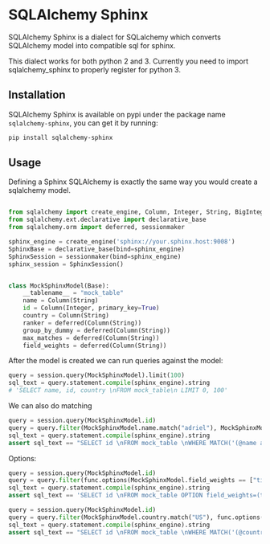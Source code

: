 # SQLAlchemy Sphinx

SQLAlchemy Sphinx is a dialect for SQLalchemy which converts SQLAlchemy model into compatible sql for sphinx.

This dialect works for both python 2 and 3. Currently you need to import sqlalchemy_sphinx to properly register for python 3.

## Installation

SQLAlchemy Sphinx is available on pypi under the package name `sqlalchemy-sphinx`, you can get it by running:

```sh
pip install sqlalchemy-sphinx
```

## Usage

Defining a Sphinx SQLAlchemy is exactly the same way you would create a sqlalchemy model.

```python

from sqlalchemy import create_engine, Column, Integer, String, BigInteger, Unicode, Enum
from sqlalchemy.ext.declarative import declarative_base
from sqlalchemy.orm import deferred, sessionmaker

sphinx_engine = create_engine('sphinx://your.sphinx.host:9008')
SphinxBase = declarative_base(bind=sphinx_engine)
SphinxSession = sessionmaker(bind=sphinx_engine)
sphinx_session = SphinxSession()


class MockSphinxModel(Base):
    __tablename__ = "mock_table"
    name = Column(String)
    id = Column(Integer, primary_key=True)
    country = Column(String)
    ranker = deferred(Column(String))
    group_by_dummy = deferred(Column(String))
    max_matches = deferred(Column(String))
    field_weights = deferred(Column(String))
```


After the model is created we can run queries against the model:


```python
query = session.query(MockSphinxModel).limit(100)
sql_text = query.statement.compile(sphinx_engine).string
# 'SELECT name, id, country \nFROM mock_table\n LIMIT 0, 100'
```


We can also do matching

```python
query = session.query(MockSphinxModel.id)
query = query.filter(MockSphinxModel.name.match("adriel"), MockSphinxModel.country.match("US"))
sql_text = query.statement.compile(sphinx_engine).string
assert sql_text == "SELECT id \nFROM mock_table \nWHERE MATCH('(@name adriel) (@country US)')"
```

Options:

```python
query = session.query(MockSphinxModel.id)
query = query.filter(func.options(MockSphinxModel.field_weights == ["title=10", "body=3"]))
sql_text = query.statement.compile(sphinx_engine).string
assert sql_text == 'SELECT id \nFROM mock_table OPTION field_weights=(title=10, body=3)'

query = session.query(MockSphinxModel.id)
query = query.filter(MockSphinxModel.country.match("US"), func.options(MockSphinxModel.max_matches == 1))
sql_text = query.statement.compile(sphinx_engine).string
assert sql_text == "SELECT id \nFROM mock_table \nWHERE MATCH('(@country US)') OPTION max_matches=1"
```

